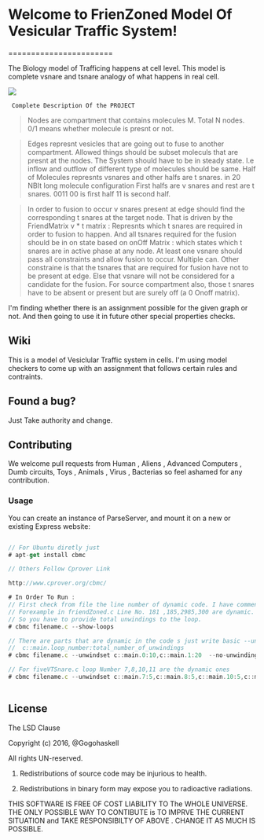 
# Welcome to FrienZoned Model Of Vesicular Traffic System!
=======================

The Biology model of Trafficing happens at cell level. This model is complete vsnare and tsnare analogy of what happens in real cell. 

  ![](http://www.zoology.ubc.ca/~berger/B200sample/unit_8_protein_processing/images_unit8/14_20.jpg)

     Complete Description Of the PROJECT

> Nodes are compartment that contains molecules M. Total N nodes. 0/1 means whether molecule is presnt or not.

>  Edges represnt vesicles that are going out to fuse to another compartment. 
> Allowed things should be subset moleculs that are presnt at the nodes. The System should have to be in steady state. I.e inflow and outflow of different type of molecules should be same. Half of Molecules represnts vsnares and other halfs are t snares. in 20 NBIt long molecule configuration 
>  First halfs are v snares and rest are t snares. 0011 00 is first half 11 is second half. 

>  In order to fusion to occur v snares present at edge should find the corresponding t snares at the target node. 
>  That is driven by the FriendMatrix v * t matrix : Represnts which t snares are required in order to fusion to happen. 
>  And all tsnares required for the fusion should be in on state based on onOff Matrix : which states which t snares are
  in active phase at any node. 
>   At least one vsnare should pass all constraints and allow fusion to occur. Multiple can.
>   Other constraine is that the  tsnares that are required for fusion have not to be present at edge. 
>   Else that vsnare will not be considered for a candidate for the fusion. For source compartment also, those t snares have to be absent or present but are surely off (a 0 Onoff matrix).  

  I'm finding whether there is an assignment possible for the given graph or not. And then going to use it in future other special properties checks. 


Wiki
------------

This is a model of Vesiclular Traffic system in cells. I'm using model checkers to come up with an assignment that follows certain rules and contraints.  

Found a bug?
------------
Just Take authority and change. 

Contributing
------------

We welcome pull requests from Human , Aliens , Advanced Computers , Dumb circuits, Toys , Animals , Virus , Bacterias so feel ashamed for any contribution. 


### Usage

You can create an instance of ParseServer, and mount it on a new or existing Express website:


```js

// For Ubuntu diretly just 
# apt-get install cbmc

// Others Follow Cprover Link

http://www.cprover.org/cbmc/

# In Order To Run :
// First check from file the line number of dynamic code. I have commented which one is dynamic.
// Forexample in friendZoned.c Line No. 181 ,185,2985,300 are dynamic. 
// So you have to provide total unwindings to the loop.
# cbmc filename.c --show-loops

// There are parts that are dynamic in the code s just write basic --unwindset
//  c::main.loop_number:total_number_of_unwindings
# cbmc filename.c --unwindset c::main.0:10,c::main.1:20  --no-unwinding-assertions 

// For fiveVTSnare.c loop Number 7,8,10,11 are the dynamic ones 
# cbmc filename.c --unwindset c::main.7:5,c::main.8:5,c::main.10:5,c::main.11:5 --no-unwinding-assertions
    

```

License
-------

The LSD Clause

Copyright (c) 2016, @Gogohaskell

All rights UN-reserved.

1. Redistributions of source code may be injurious to health.

2. Redistributions in binary form may expose you to radioactive radiations. 

THIS SOFTWARE IS FREE OF COST LIABILITY TO The WHOLE UNIVERSE. THE ONLY POSSIBLE WAY TO CONTIBUTE is TO IMPRVE THE CURRENT SITUATION and TAKE RESPONSIBILTY OF ABOVE . CHANGE IT AS MUCH IS POSSIBLE. 
